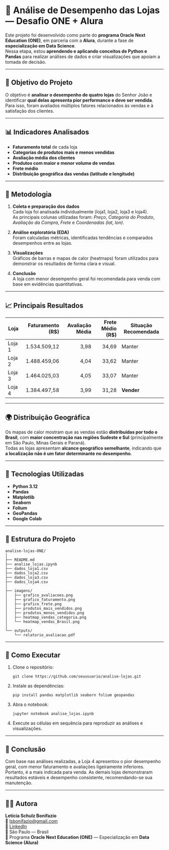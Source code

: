 # 🏪 Análise de Desempenho das Lojas — Desafio ONE + Alura

Este projeto foi desenvolvido como parte do **programa Oracle Next Education (ONE)**, em parceria com a **Alura**, durante a fase de **especialização em Data Science**.  
Nessa etapa, estou **aprendendo e aplicando conceitos de Python e Pandas** para realizar análises de dados e criar visualizações que apoiam a tomada de decisão.

---

## 🎯 Objetivo do Projeto

O objetivo é **analisar o desempenho de quatro lojas** do Senhor João e identificar **qual delas apresenta pior performance e deve ser vendida**.  
Para isso, foram avaliados múltiplos fatores relacionados às vendas e à satisfação dos clientes.

---

## 📊 Indicadores Analisados

- **Faturamento total** de cada loja  
- **Categorias de produtos mais e menos vendidas**  
- **Avaliação média dos clientes**  
- **Produtos com maior e menor volume de vendas**  
- **Frete médio**  
- **Distribuição geográfica das vendas (latitude e longitude)**

---

## 🧠 Metodologia

1. **Coleta e preparação dos dados**  
   Cada loja foi analisada individualmente (loja1, loja2, loja3 e loja4).  
   As principais colunas utilizadas foram: *Preço*, *Categoria do Produto*, *Avaliação da Compra*, *Frete* e *Coordenadas (lat, lon)*.

2. **Análise exploratória (EDA)**  
   Foram calculadas métricas, identificadas tendências e comparados desempenhos entre as lojas.

3. **Visualizações**  
   Gráficos de barras e mapas de calor (heatmaps) foram utilizados para demonstrar os resultados de forma clara e visual.

4. **Conclusão**  
   A loja com menor desempenho geral foi recomendada para venda com base em evidências quantitativas.

---

## 📈 Principais Resultados

| Loja | Faturamento (R$) | Avaliação Média | Frete Médio (R$) | Situação Recomendada |
|------|------------------:|----------------:|-----------------:|----------------------|
| Loja 1 | 1.534.509,12 | 3,98 | 34,69 | Manter |
| Loja 2 | 1.488.459,06 | 4,04 | 33,62 | Manter |
| Loja 3 | 1.464.025,03 | 4,05 | 33,07 | Manter |
| Loja 4 | 1.384.497,58 | 3,99 | 31,28 | **Vender** |

---

## 🌍 Distribuição Geográfica

Os mapas de calor mostram que as vendas estão **distribuídas por todo o Brasil**, com **maior concentração nas regiões Sudeste e Sul** (principalmente em São Paulo, Minas Gerais e Paraná).  
Todas as lojas apresentam **alcance geográfico semelhante**, indicando que **a localização não é um fator determinante no desempenho**.

---

## 🧰 Tecnologias Utilizadas

- **Python 3.12**
- **Pandas**
- **Matplotlib**
- **Seaborn**
- **Folium**
- **GeoPandas**
- **Google Colab**

---

## 📂 Estrutura do Projeto

```
analise-lojas-ONE/
│
├── README.md
├── analise_lojas.ipynb
├── dados_loja1.csv
├── dados_loja2.csv
├── dados_loja3.csv
├── dados_loja4.csv
│
├── imagens/
│   ├── grafico_avaliacoes.png
│   ├── grafico_faturamento.png
│   ├── grafico_frete.png
│   ├── produtos_mais_vendidos.png
│   ├── produtos_menos_vendidos.png
│   ├── heatmap_vendas_categoria.png
│   └── heatmap_vendas_Brasil.png
│
└── outputs/
    └── relatorio_avaliacao.pdf
```

---

## 🚀 Como Executar

1. Clone o repositório:
   ```
   git clone https://github.com/seuusuario/analise-lojas.git
   ```
2. Instale as dependências:
   ```
   pip install pandas matplotlib seaborn folium geopandas
   ```
3. Abra o notebook:
   ```
   jupyter notebook analise_lojas.ipynb
   ```
4. Execute as células em sequência para reproduzir as análises e visualizações.

---

## 🧾 Conclusão

Com base nas análises realizadas, a Loja 4 apresentou o pior desempenho geral, com menor faturamento e avaliações ligeiramente inferiores.
Portanto, é a mais indicada para venda.
As demais lojas demonstraram resultados estáveis e desempenho consistente, recomendando-se sua manutenção.

---

## 👩‍💻 Autora

**Letícia Schulz Bonifazio**  
📧 [lsbonifazio@gmail.com](mailto:lsbonifazio@gmail.com)  
💼 [LinkedIn](https://www.linkedin.com/in/lsbonifazio)  
📍 São Paulo — Brasil  
🧠 Programa **Oracle Next Education (ONE)** — Especialização em **Data Science (Alura)**
